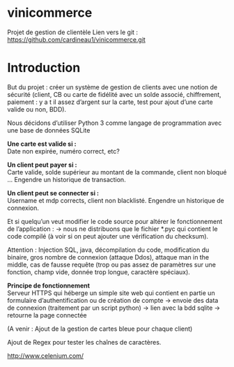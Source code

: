 # vinicommerce
Projet de gestion de clientèle
Lien vers le git : https://github.com/cardineau1/vinicommerce.git
# Introduction
But du projet : créer un système de gestion de clients avec une notion de sécurité (client, CB ou carte de fidélité avec un solde associé, chiffrement, paiement : y a t il assez d’argent sur la carte, test pour ajout d’une carte valide ou non, BDD).

Nous décidons d’utiliser Python 3 comme langage de programmation avec une base de données SQLite

<b> Une carte est valide si :</b><br> 
Date non expirée, numéro correct, etc?

<b> Un client peut payer si :</b><br>
Carte valide, solde supérieur au montant de la commande, client non bloqué …
Engendre un historique de transaction.

<b>Un client peut se connecter si :</b><br>
Username et mdp corrects, client non blacklisté.
Engendre un historique de connexion.


Et si quelqu’un veut modifier le code source pour altérer le fonctionnement de l’application :
→ nous ne distribuons que le fichier *.pyc qui contient le code compilé (à voir si on peut ajouter une vérification du checksum).

Attention : Injection SQL, java, décompilation du code, modification du binaire, gros nombre de connexion (attaque Ddos), attaque man in the middle, cas de fausse requête (trop ou pas assez de paramètres sur une fonction, champ vide, donnée trop longue, caractère spéciaux).


<b>Principe de fonctionnement</b><br>
Serveur HTTPS qui héberge un simple site web qui contient en partie un formulaire d’authentification ou de création de compte → envoie des data de connexion (traitement par un script python) → lien avec la bdd sqlite → retourne la page connectée

(A venir : Ajout de la gestion de cartes bleue pour chaque client)

Ajout de Regex pour tester les chaînes de caractères.

http://www.celenium.com/


